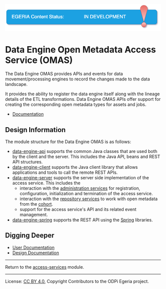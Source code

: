 <!-- SPDX-License-Identifier: CC-BY-4.0 -->
<!-- Copyright Contributors to the ODPi Egeria project. -->

![InDev](../../../images/egeria-content-status-in-development.png#pagewidth)

# Data Engine Open Metadata Access Service (OMAS)

The Data Engine OMAS provides APIs and events for data movement/processing engines to record the changes made to the data landscape. 

It provides the ability to register the data engine itself along with the lineage details of the ETL transformations. 
Data Engine OMAS APIs offer support for creating the corresponding open metadata types for assets and jobs.

* [Documentation](https://egeria-project.org/services/omas/data-engine/overview)

## Design Information

The module structure for the Data Engine OMAS is as follows:

* [data-engine-api](data-engine-api) supports the common Java classes that are used both by the client and the server. 
This includes the Java API, beans and REST API structures.
* [data-engine-client](data-engine-client) supports the Java client library that allows applications and tools to call the remote REST APIs.
* [data-engine-server](data-engine-server) supports the server side implementation of the access service.
 This includes the
  * interaction with the [administration services](../../admin-services) for
    registration, configuration, initialization and termination of the access service.
  * interaction with the [repository services](../../repository-services) to work with open metadata from the
    [cohort](https://egeria-project.org/concepts/cohort-member).
  * support for the access service's API and its related event management.
* [data-engine-spring](data-engine-spring) supports the REST API using the [Spring](../../../developer-resources/Spring.md) libraries.


## Digging Deeper

* [User Documentation](docs/user)
* [Design Documentation](docs/design)


----
Return to the [access-services](..) module.

----
License: [CC BY 4.0](https://creativecommons.org/licenses/by/4.0/),
Copyright Contributors to the ODPi Egeria project.
